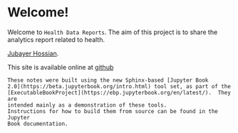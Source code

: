 # Welcome!
Welcome to `Health Data Reports`. The aim of this project is to share the analytics report related to health.

[Jubayer Hossian](https://jhossain.me/).

This site is available online at [github](https://hossainlab.github.io/har)


```{note}
These notes were built using the new Sphinx-based [Jupyter Book
2.0](https://beta.jupyterbook.org/intro.html) tool set, as part of the
[ExecutableBookProject](https://ebp.jupyterbook.org/en/latest/).  They are
intended mainly as a demonstration of these tools.
Instructions for how to build them from source can be found in the Jupyter
Book documentation.
```

